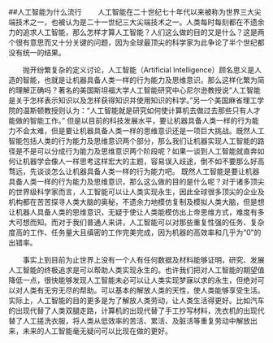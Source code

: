 ##人工智能为什么流行
　　人工智能在二十世纪七十年代以来被称为世界三大尖端技术之一，也被认为是二十一世纪三大尖端技术之一。人类每时每刻都在不遗余力的追求人工智能，那么怎样才算人工智能？人们这么做的目的又是什么？这是两个很有意思而又十分关键的问题，因为全球最顶尖的科学家为此争论了半个世纪都没有统一的结果。

　　抛开纷繁复杂的定义讨论，人工智能（Artificial Intelligence）顾名思义是人造的智能，也就是让机器具备人类一样的行为能力及思维意识。那么这样化繁为简的理解正确吗？著名的美国斯坦福大学人工智能研究中心尼尔逊教授说“人工智能是关于怎样表示知识以及怎样获得知识并使用知识的科学。”另一个美国麻省理工学院的温斯顿教授则认为：“人工智能就是研究如何使计算机去做过去那些只有人才能做的智能工作。”
但是以目前的科技发展水平，要让机器具备人类一样的行为能力不会太难，但是要让机器具备人类一样的思维意识还是一项巨大挑战。既然人工智能包括人类的行为能力及思维意识两个部分，那么我们让机器实现人工智能的路径是不是可以分成行为能力及思维意识两个阶段呢？如果一谈到人工智能就直奔如何让机器学会像人一样思考这样宏大的主题，容易误入歧途，倒不如不要那么好高骛远，先谈谈怎么让机器具备人类一样的行为能力吧。
既然人工智能是要让机器具备人类一样的行为能力及思维意识，那么这么做的目的是什么呢？对于诸多顶尖的世界级科学家而言，人工智能可以让人类实现永生，因此全球很多顶尖的企业及机构都在苦苦探寻人类大脑的奥秘，不遗余力地模仿复制及模拟人类大脑，但是想让机器人具备人类的思维意识，无疑于使让人类能模仿出上帝思维方式，难度有多大可想而知。而对于我们普通人来讲，人工智能可以对那些重复性强的任务、复杂度高的工作、任务量大且缜密的工作完美完成，因为机器的高效率和几乎为“0”的出错率。

　　事实上到目前为止世界上没有一个人有任何数据及材料能够证明，研究、发展人工智能的终极追求是可以帮助人类实现永生的。也许我们把对人工智能的期望值降低一点，很快能够发现人工智能未必可以让人类实现梦寐以求的永生，但绝对可以对人类有无穷无尽的帮助。可以基本的解放人类的天性，使人类能够享受生活。实际上，人工智能的目的更多是为了解放人类劳动，让人类生活得更好。比如汽车的出现代替了人类双腿走路，计算机的出现代替了手工抄写材料，洗衣机的出现代替了人工搓洗衣服，将人类从低效率的苦活、累活、及脏活等重复劳动中解放出来，未来的人工智能毫无疑问可以比现在做的更好。
